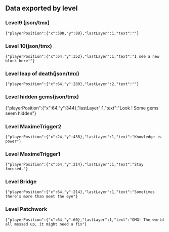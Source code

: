 ## Data exported by level
### Level9 (json/tmx)
`{"playerPosition":{"x":500,"y":80},"lastLayer":1,"text":""}`

### Level 10(json/tmx)
`{"playerPosition":{"x":64,"y":352},"lastLayer":1,"text":"I see a new block here!"}`

### Level leap of death(json/tmx)
`{"playerPosition":{"x":64,"y":280},"lastLayer":2,"text":""}`

### Level hidden gems(json/tmx)
{"playerPosition":{"x":64,"y":344},"lastLayer":1,"text":"Look ! Some gems seem hidden"}

### Level MaximeTrigger2
`{"playerPosition":{"x":24,"y":438},"lastLayer":1,"text":"Knowledge is power"}`

### Level MaximeTrigger1
`{"playerPosition":{"x":64,"y":214},"lastLayer":1,"text":"Stay focused."}`

### Level Bridge
`{"playerPosition":{"x":64,"y":214},"lastLayer":1,"text":"Sometimes there's more than meet the eye"}`


### Level Patchwork
`{"playerPosition":{"x":64,"y":60},"lastLayer":1,"text":"OMG! The world all messed up, it might need a fix"}`

